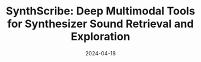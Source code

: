 ---
title: "SynthScribe: Deep Multimodal Tools for Synthesizer Sound Retrieval and
Exploration"
authors: "Stephen Brade, Bryan Wang, Mauricio Sousa, Gregory Lee Newsome, Sageev Oore, and Tovi Grossman"
collection: publications
permalink: /publication/SynthScribe_IUI
date: 2024-04-18
venue: 'Intelligent User Interfaces (IUI)'
paperurl: 'https://arxiv.org/abs/2312.04690'
citation: "Stephen Brade, Bryan Wang, Mauricio Sousa, Gregory Lee Newsome, Sageev Oore, and Tovi Grossman. 2023. SynthScribe: Deep Multimodal Tools for Synthesizer Sound Retrieval and Exploration"
---